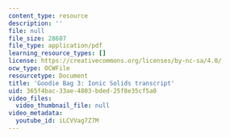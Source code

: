 ```yaml
---
content_type: resource
description: ''
file: null
file_size: 28607
file_type: application/pdf
learning_resource_types: []
license: https://creativecommons.org/licenses/by-nc-sa/4.0/
ocw_type: OCWFile
resourcetype: Document
title: 'Goodie Bag 3: Ionic Solids transcript'
uid: 365f4bac-33ae-4803-bded-25f8e35cf5a0
video_files:
  video_thumbnail_file: null
video_metadata:
  youtube_id: iLCVVag7Z7M
---
```

